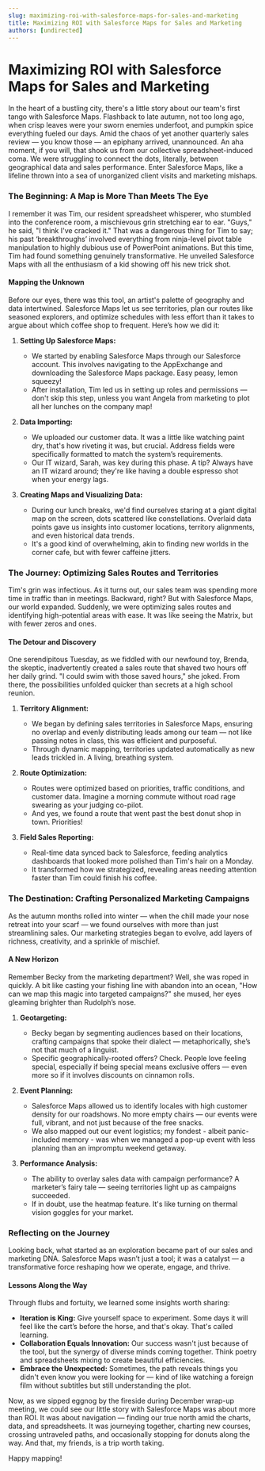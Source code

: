 ```yaml
---
slug: maximizing-roi-with-salesforce-maps-for-sales-and-marketing
title: Maximizing ROI with Salesforce Maps for Sales and Marketing
authors: [undirected]
---
```



# Maximizing ROI with Salesforce Maps for Sales and Marketing

In the heart of a bustling city, there's a little story about our team's first tango with Salesforce Maps. Flashback to late autumn, not too long ago, when crisp leaves were your sworn enemies underfoot, and pumpkin spice everything fueled our days. Amid the chaos of yet another quarterly sales review — you know those — an epiphany arrived, unannounced. An aha moment, if you will, that shook us from our collective spreadsheet-induced coma. We were struggling to connect the dots, literally, between geographical data and sales performance. Enter Salesforce Maps, like a lifeline thrown into a sea of unorganized client visits and marketing mishaps.

### The Beginning: A Map is More Than Meets The Eye

I remember it was Tim, our resident spreadsheet whisperer, who stumbled into the conference room, a mischievous grin stretching ear to ear. "Guys," he said, "I think I've cracked it." That was a dangerous thing for Tim to say; his past ‘breakthroughs’ involved everything from ninja-level pivot table manipulation to highly dubious use of PowerPoint animations. But this time, Tim had found something genuinely transformative. He unveiled Salesforce Maps with all the enthusiasm of a kid showing off his new trick shot. 

#### Mapping the Unknown

Before our eyes, there was this tool, an artist's palette of geography and data intertwined. Salesforce Maps let us see territories, plan our routes like seasoned explorers, and optimize schedules with less effort than it takes to argue about which coffee shop to frequent. Here’s how we did it:

1. **Setting Up Salesforce Maps:**
   - We started by enabling Salesforce Maps through our Salesforce account. This involves navigating to the AppExchange and downloading the Salesforce Maps package. Easy peasy, lemon squeezy!
   - After installation, Tim led us in setting up roles and permissions — don't skip this step, unless you want Angela from marketing to plot all her lunches on the company map!

2. **Data Importing:**
   - We uploaded our customer data. It was a little like watching paint dry, that's how riveting it was, but crucial. Address fields were specifically formatted to match the system’s requirements.
   - Our IT wizard, Sarah, was key during this phase. A tip? Always have an IT wizard around; they're like having a double espresso shot when your energy lags.

3. **Creating Maps and Visualizing Data:**
   - During our lunch breaks, we'd find ourselves staring at a giant digital map on the screen, dots scattered like constellations. Overlaid data points gave us insights into customer locations, territory alignments, and even historical data trends.
   - It's a good kind of overwhelming, akin to finding new worlds in the corner cafe, but with fewer caffeine jitters.

### The Journey: Optimizing Sales Routes and Territories

Tim's grin was infectious. As it turns out, our sales team was spending more time in traffic than in meetings. Backward, right? But with Salesforce Maps, our world expanded. Suddenly, we were optimizing sales routes and identifying high-potential areas with ease. It was like seeing the Matrix, but with fewer zeros and ones.

#### The Detour and Discovery

One serendipitous Tuesday, as we fiddled with our newfound toy, Brenda, the skeptic, inadvertently created a sales route that shaved two hours off her daily grind. "I could swim with those saved hours," she joked. From there, the possibilities unfolded quicker than secrets at a high school reunion.

1. **Territory Alignment:**
   - We began by defining sales territories in Salesforce Maps, ensuring no overlap and evenly distributing leads among our team — not like passing notes in class, this was efficient and purposeful.
   - Through dynamic mapping, territories updated automatically as new leads trickled in. A living, breathing system.

2. **Route Optimization:**
   - Routes were optimized based on priorities, traffic conditions, and customer data. Imagine a morning commute without road rage swearing as your judging co-pilot.
   - And yes, we found a route that went past the best donut shop in town. Priorities!

3. **Field Sales Reporting:**
   - Real-time data synced back to Salesforce, feeding analytics dashboards that looked more polished than Tim's hair on a Monday.
   - It transformed how we strategized, revealing areas needing attention faster than Tim could finish his coffee.

### The Destination: Crafting Personalized Marketing Campaigns

As the autumn months rolled into winter — when the chill made your nose retreat into your scarf — we found ourselves with more than just streamlining sales. Our marketing strategies began to evolve, add layers of richness, creativity, and a sprinkle of mischief.

#### A New Horizon

Remember Becky from the marketing department? Well, she was roped in quickly. A bit like casting your fishing line with abandon into an ocean, "How can we map this magic into targeted campaigns?" she mused, her eyes gleaming brighter than Rudolph’s nose.

1. **Geotargeting:**
   - Becky began by segmenting audiences based on their locations, crafting campaigns that spoke their dialect — metaphorically, she’s not that much of a linguist.
   - Specific geographically-rooted offers? Check. People love feeling special, especially if being special means exclusive offers — even more so if it involves discounts on cinnamon rolls.

2. **Event Planning:**
   - Salesforce Maps allowed us to identify locales with high customer density for our roadshows. No more empty chairs — our events were full, vibrant, and not just because of the free snacks.
   - We also mapped out our event logistics; my fondest - albeit panic-included memory - was when we managed a pop-up event with less planning than an impromptu weekend getaway.

3. **Performance Analysis:**
   - The ability to overlay sales data with campaign performance? A marketer’s fairy tale — seeing territories light up as campaigns succeeded.
   - If in doubt, use the heatmap feature. It's like turning on thermal vision goggles for your market.

### Reflecting on the Journey

Looking back, what started as an exploration became part of our sales and marketing DNA. Salesforce Maps wasn’t just a tool; it was a catalyst — a transformative force reshaping how we operate, engage, and thrive.

#### Lessons Along the Way

Through flubs and fortuity, we learned some insights worth sharing:

- **Iteration is King:** Give yourself space to experiment. Some days it will feel like the cart’s before the horse, and that's okay. That's called learning.
- **Collaboration Equals Innovation:** Our success wasn't just because of the tool, but the synergy of diverse minds coming together. Think poetry and spreadsheets mixing to create beautiful efficiencies.
- **Embrace the Unexpected:** Sometimes, the path reveals things you didn't even know you were looking for — kind of like watching a foreign film without subtitles but still understanding the plot.

Now, as we sipped eggnog by the fireside during December wrap-up meeting, we could see our little story with Salesforce Maps was about more than ROI. It was about navigation — finding our true north amid the charts, data, and spreadsheets. It was journeying together, charting new courses, crossing untraveled paths, and occasionally stopping for donuts along the way. And that, my friends, is a trip worth taking.

Happy mapping!